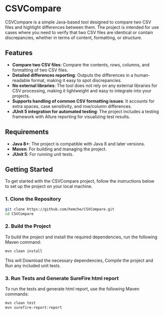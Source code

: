 # CSVCompare

CSVCompare is a simple Java-based tool designed to compare two CSV files and highlight differences between them. The project is intended for use cases where you need to verify that two CSV files are identical or contain discrepancies, whether in terms of content, formatting, or structure.

## Features

- **Compare two CSV files**: Compare the contents, rows, columns, and formatting of two CSV files.
- **Detailed differences reporting**: Outputs the differences in a human-readable format, making it easy to spot discrepancies.
- **No external libraries**: The tool does not rely on any external libraries for CSV processing, making it lightweight and easy to integrate into your projects.
- **Supports handling of common CSV formatting issues**: It accounts for extra spaces, case sensitivity, and row/column differences.
- **JUnit 5 integration for automated testing**: The project includes a testing framework with Allure reporting for visualizing test results.

## Requirements

- **Java 8+**: The project is compatible with Java 8 and later versions.
- **Maven**: For building and managing the project.
- **JUnit 5**: For running unit tests.

## Getting Started

To get started with the CSVCompare project, follow the instructions below to set up the project on your local machine.

### 1. Clone the Repository

``` bash
git clone https://github.com/hemche/CSVCompare.git
cd CSVCompare
```

### 2. Build the Project
To build the project and install the required dependencies, run the following Maven command:

```bash
mvn clean install
```
This will Download the necessary dependencies, Compile the project and Run any included unit tests.
### 3. Run Tests and Generate SureFire html report
To run the tests and generate html report, use the following Maven commands:
``` bash
mvn clean test
mvn surefire-report:report
```
